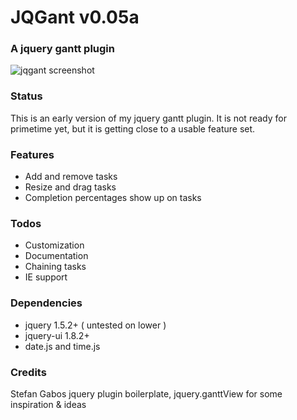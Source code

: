 JQGant v0.05a
=========

### A jquery gantt plugin

![jqgant screenshot](https://raw.github.com/browning/jqgant/master/screenshot.png)

### Status

This is an early version of my jquery gantt plugin. It is not ready for primetime yet, but it is getting close to a usable feature set.

### Features

*   Add and remove tasks
*   Resize and drag tasks
*   Completion percentages show up on tasks

### Todos

*   Customization 
*   Documentation
*   Chaining tasks
*   IE support


### Dependencies

* jquery 1.5.2+ ( untested on lower )
* jquery-ui 1.8.2+
* date.js and time.js

### Credits

Stefan Gabos jquery plugin boilerplate, jquery.ganttView for some inspiration & ideas
